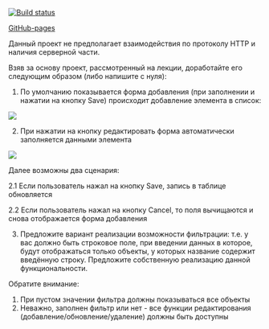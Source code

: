 [![Build status](https://ci.appveyor.com/api/projects/status/8iqmqxaodvumrrsi?svg=true)](https://ci.appveyor.com/project/zuev720/ra-10-1)


[GitHub-pages](https://zuev720.github.io/ra-10.1/)



Данный проект не предполагает взаимодействия по протоколу HTTP и наличия серверной части.

Взяв за основу проект, рассмотренный на лекции, доработайте его следующим образом (либо напишите с нуля):

1. По умолчанию показывается форма добавления (при заполнении и нажатии на кнопку Save) происходит добавление элемента в список:

![](https://github.com/netology-code/ra16-homeworks/raw/master/redux/editing/assets/add.png)

2. При нажатии на кнопку редактировать форма автоматически заполняется данными элемента

![](https://github.com/netology-code/ra16-homeworks/raw/master/redux/editing/assets/edit.png)

Далее возможны два сценария:

2.1 Если пользователь нажал на кнопку Save, запись в таблице обновляется

2.2 Если пользователь нажал на кнопку Cancel, то поля вычищаются и снова отображается форма добавления

3. Предложите вариант реализации возможности фильтрации: т.е. у вас должно быть строковое поле, при введении данных в которое, будут отображаться только объекты, у которых название содержит введённую строку. Предложите собственную реализацию данной функциональности.

Обратите внимание:
1. При пустом значении фильтра должны показываться все объекты
1. Неважно, заполнен фильтр или нет - все функции редактирования (добавление/обновление/удаление) должны быть доступны
